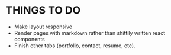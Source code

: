 # THINGS TO DO

- Make layout responsive
- Render pages with markdown rather than shittily written react components
- Finish other tabs (portfolio, contact, resume, etc).